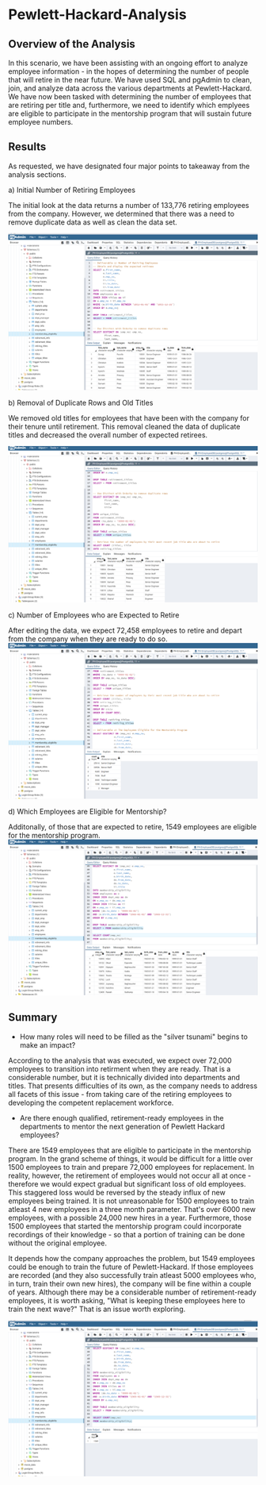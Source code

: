 # Pewlett-Hackard-Analysis

## Overview of the Analysis
In this scenario, we have been assisting with an ongoing effort to analyze employee information - in the hopes of determining the number of people that will retire in the near future. We have used SQL and pgAdmin to clean, join, and analyze data across the various departments at Pewlett-Hackard. We have now been tasked with determining the number of employees that are retiring per title and, furthermore, we need to identify which emplyees are eligible to participate in the mentorship program that will sustain future employee numbers. 

## Results
As requested, we have designated four major points to takeaway from the analysis sections. 

 a) Initial Number of Retiring Employees
 
 The initial look at the data returns a number of 133,776 retiring employees from the company. However, we determined that there was a need to remove duplicate data as well as clean the data set. 
 
 ![Retiring_Emp](https://github.com/JV348/Pewlett-Hackard-Analysis/blob/dd961e250ae1bab2046ff2eaf366f3cfeb947644/Resources/initial_ret.png)
 
 b) Removal of Duplicate Rows and Old Titles
 
 We removed old titles for employees that have been with the company for their tenure until retirement. This removal cleaned the data of duplicate titles and decreased the overall number of expected retirees. 
 
 ![Duplicate_Rem](https://github.com/JV348/Pewlett-Hackard-Analysis/blob/dd961e250ae1bab2046ff2eaf366f3cfeb947644/Resources/dupl_rem.png)
 
 c) Number of Employees who are Expected to Retire
 
 After editing the data, we expect 72,458 employees to retire and depart from the company when they are ready to do so. 
 ![Actual_ret](https://github.com/JV348/Pewlett-Hackard-Analysis/blob/dd961e250ae1bab2046ff2eaf366f3cfeb947644/Resources/expect_ret.png)
 
 d) Which Employees are Eligible for Mentorship?
 
 Additonally, of those that are expected to retire, 1549 employees are eligible for the mentorship program. 
 ![Mentorship](https://github.com/JV348/Pewlett-Hackard-Analysis/blob/dd961e250ae1bab2046ff2eaf366f3cfeb947644/Resources/memb_eli.png)
 
## Summary 

- How many roles will need to be filled as the "silver tsunami" begins to make an impact?

According to the analysis that was executed, we expect over 72,000 employees to transition into retirment when they are ready. That is a considerable number, but it is technically divided into departments and titles. That presents difficulties of its own, as the company needs to address all facets of this issue - from taking care of the retiring employees to developing the competent replacement workforce. 

- Are there enough qualified, retirement-ready employees in the departments to mentor the next generation of Pewlett Hackard employees?

There are 1549 employees that are eligible to participate in the mentorship program. In the grand scheme of things, it would be difficult for a little over 1500 employees to train and prepare 72,000 employees for replacement. In reality, however, the retirement of employees would not occur all at once - therefore we would expect gradual but significant loss of old employees. This staggered loss would be reversed by the steady influx of new employees being trained. It is not unreasonable for 1500 employees to train atleast 4 new employees in a three month parameter. That's over 6000 new employees, with a possible 24,000 new hires in a year. Furthermore, those 1500 employees that started the mentorship program could incorporate recordings of their knowledge - so that a portion of training can be done without the original employee. 

It depends how the company approaches the problem, but 1549 employees could be enough to train the future of Pewlett-Hackard. If those employees are recorded (and they also successfully train atleast 5000 employees who, in turn, train their own new hires), the company will be fine within a couple of years. Although there may be a considerable number of retirement-ready employees, it is worth asking, "What is keeping these employees here to train the next wave?" That is an issue worth exploring. 

![Ment_num](https://github.com/JV348/Pewlett-Hackard-Analysis/blob/dd961e250ae1bab2046ff2eaf366f3cfeb947644/Resources/memb_elig.png)
